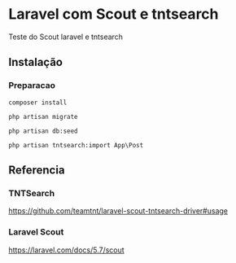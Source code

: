# Laravel com Scout e tntsearch

Teste do Scout laravel e tntsearch

## Instalação

### Preparacao
```
composer install

php artisan migrate

php artisan db:seed

php artisan tntsearch:import App\Post

```

## Referencia

### TNTSearch
https://github.com/teamtnt/laravel-scout-tntsearch-driver#usage

### Laravel Scout
https://laravel.com/docs/5.7/scout

